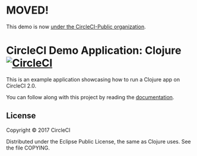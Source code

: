 # MOVED!

This demo is now [under the CircleCI-Public organization](https://github.com/CircleCI-Public/circleci-demo-clojure-luminus).

# CircleCI Demo Application: Clojure [![CircleCI](https://circleci.com/gh/circleci/cci-demo-clojure.svg?style=svg)](https://circleci.com/gh/circleci/cci-demo-clojure)

This is an example application showcasing how to run a Clojure app on CircleCI 2.0.

You can follow along with this project by reading the [documentation](https://circleci.com/docs/2.0/language-clojure/).

## License

Copyright © 2017 CircleCI

Distributed under the Eclipse Public License, the same as Clojure
uses. See the file COPYING.


